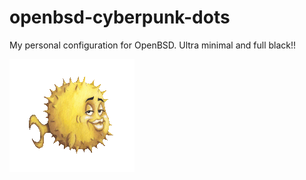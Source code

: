 # openbsd-cyberpunk-dots
My personal configuration for OpenBSD. Ultra minimal and full black!!

![openbsd](bsd.png)
